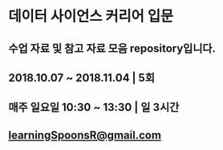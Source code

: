 # 데이터 사이언스 커리어 입문
## 수업 자료 및 참고 자료 모음 repository입니다.

## 2018.10.07 ~ 2018.11.04 | 5회
## 매주 일요일 10:30 ~ 13:30 | 일 3시간

## learningSpoonsR@gmail.com
